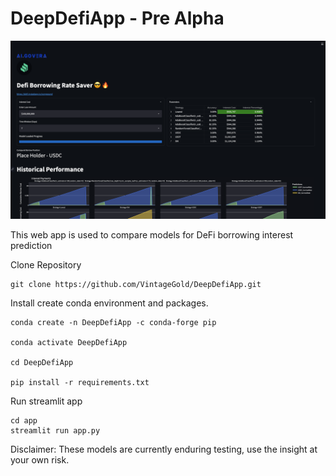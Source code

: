 # DeepDefiApp - Pre Alpha

<img src="img/UI.png" width="1000">

This web app is used to compare models for DeFi borrowing interest prediction

Clone Repository

```
git clone https://github.com/VintageGold/DeepDefiApp.git
```


Install create conda environment and packages.

```
conda create -n DeepDefiApp -c conda-forge pip 

conda activate DeepDefiApp

cd DeepDefiApp

pip install -r requirements.txt
```

Run streamlit app

```
cd app
streamlit run app.py
```

Disclaimer: These models are currently enduring testing, use the insight at your own risk.

